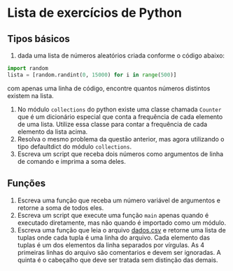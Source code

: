 # Lista de exercícios de Python

## Tipos básicos
1. dada uma lista  de números aleatórios criada conforme o código abaixo:
   
```python
import random
lista = [random.randint(0, 15000) for i in range(500)]
```
com apenas uma linha de código, encontre quantos números distintos existem na lista.

1. No módulo `collections` do python existe uma classe chamada `Counter` que é um dicionário especial que conta a frequência de cada elemento de uma lista. Utilize essa classe para contar a frequência de cada elemento da lista acima.
2. Resolva o mesmo problema da questão anterior, mas agora utilizando o tipo defaultdict do módulo `collections`. 
3. Escreva um script que receba dois números como argumentos de linha de comando e imprima a soma deles.

## Funções

1. Escreva uma função que receba um número variável de argumentos e retorne a soma de todos eles.
2. Escreva um script que execute uma função `main` apenas quando é executado diretamente, mas não quando é importado como um módulo.
3. Escreva uma função que leia o arquivo [dados.csv](dados.csv) e retorne uma lista de tuplas onde cada tupla é uma linha do arquivo. Cada elemento das tuplas é um dos elementos da linha separados por vírgulas. As 4 primeiras linhas do arquivo são comentarios e devem ser ignoradas. A quinta é o cabeçalho que deve ser tratada sem distinção das demais. 
